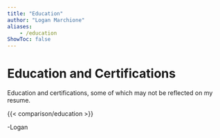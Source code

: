 ```yaml
---
title: "Education"
author: "Logan Marchione"
aliases:
    - /education
ShowToc: false
---
```


# Education and Certifications

Education and certifications, some of which may not be reflected on my resume.

{{< comparison/education >}}

\-Logan